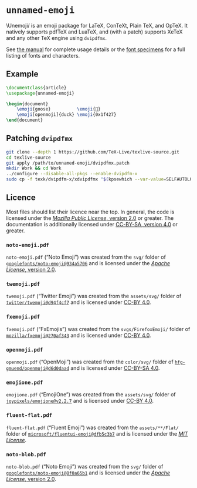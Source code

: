 <!-- unnamed-emoji
     https://github.com/gucci-on-fleek/unnamed-emoji
     SPDX-License-Identifier: MPL-2.0+ OR CC-BY-SA-4.0+
     SPDX-FileCopyrightText: 2023 Max Chernoff
-->

# `unnamed-emoji`

\Unemoji/ is an emoji package for LaTeX, ConTeXt, Plain TeX, and OpTeX.
It natively supports pdfTeX and LuaTeX, and (with a patch) supports
XeTeX and any other TeX engine using `dvipdfmx`.

See
[the manual](https://github.com/gucci-on-fleek/unnamed-emoji/releases/latest/download/unnamed-emoji-manual.pdf)
for complete usage details or the
[font specimens](https://github.com/gucci-on-fleek/unnamed-emoji/releases/latest/download/unnamed-emoji-specimens.pdf)
for a full listing of fonts and characters.

## Example

```latex
\documentclass{article}
\usepackage{unnamed-emoji}

\begin{document}
    \emoji{goose}          \emoji{🦢}
    \emoji[openmoji]{duck} \emoji{0x1f427}
\end{document}
```

## Patching `dvipdfmx`

```sh
git clone --depth 1 https://github.com/TeX-Live/texlive-source.git
cd texlive-source
git apply /path/to/unnamed-emoji/dvipdfmx.patch
mkdir Work && cd Work
../configure --disable-all-pkgs --enable-dvipdfm-x
sudo cp -f texk/dvipdfm-x/xdvipdfmx "$(kpsewhich --var-value=SELFAUTOLOC)/xdvipdfmx"
```

## Licence

Most files should list their licence near the top. In general, the code
is licensed under the [_Mozilla Public License_, version
2.0](https://www.mozilla.org/en-US/MPL/2.0/) or greater. The
documentation is additionally licensed under [CC-BY-SA, version
4.0](https://creativecommons.org/licenses/by-sa/4.0/legalcode) or
greater.

### `noto-emoji.pdf`

`noto-emoji.pdf` (“Noto Emoji”) was created from the `svg/` folder of
[`googlefonts/noto-emoji@934a5706`](https://github.com/googlefonts/noto-emoji/tree/934a5706)
and is licensed under the [_Apache License_, version
2.0](https://github.com/googlefonts/noto-emoji/blob/934a5706/LICENSE).

### `twemoji.pdf`

`twemoji.pdf` (“Twitter Emoji”) was created from the `assets/svg/`
folder of
[`twitter/twemoji@d94f4cf7`](https://github.com/twitter/twemoji/tree/d94f4cf7)
and is licensed under [CC-BY
4.0](https://github.com/twitter/twemoji/blob/d94f4cf7/LICENSE-GRAPHICS).

### `fxemoji.pdf`

`fxemoji.pdf` (“FxEmojis”) was created from the `svgs/FirefoxEmoji/`
folder of
[`mozilla/fxemoji@270af343`](https://github.com/mozilla/fxemoji/tree/270af343)
and is licensed under [CC-BY
4.0](https://github.com/mozilla/fxemoji/blob/270af343/LICENSE.md).

### `openmoji.pdf`

`openmoji.pdf` (“OpenMoji”) was created from the `color/svg/` folder of
[`hfg-gmuend/openmoji@d6d0daad`](https://github.com/hfg-gmuend/openmoji/tree/d6d0daad)
and is licensed under [CC-BY-SA
4.0](https://github.com/hfg-gmuend/openmoji/blob/d6d0daad/LICENSE.txt).

### `emojione.pdf`

`emojione.pdf` (“EmojiOne”) was created from the `assets/svg/` folder of
[`joypixels/emojione@v2.2.7`](https://github.com/joypixels/emojione/tree/v2.2.7)
and is licensed under [CC-BY
4.0](https://github.com/joypixels/emojione/blob/v2.2.7/LICENSE.md).

### `fluent-flat.pdf`

`fluent-flat.pdf` (“Fluent Emoji”) was created from the
`assets/**/Flat/` folder of
[`microsoft/fluentui-emoji@dfb5c3b7`](https://github.com/microsoft/fluentui-emoji/tree/dfb5c3b7)
and is licensed under the [_MIT License_](https://github.com/microsoft/fluentui-emoji/blob/dfb5c3b7/LICENSE).

### `noto-blob.pdf`

`noto-blob.pdf` (“Noto Emoji”) was created from the `svg/` folder of
[`googlefonts/noto-emoji@8f0a65b1`](https://github.com/googlefonts/noto-emoji/tree/8f0a65b1)
and is licensed under the [_Apache License_, version
2.0](https://github.com/googlefonts/noto-emoji/blob/8f0a65b1/LICENSE).
